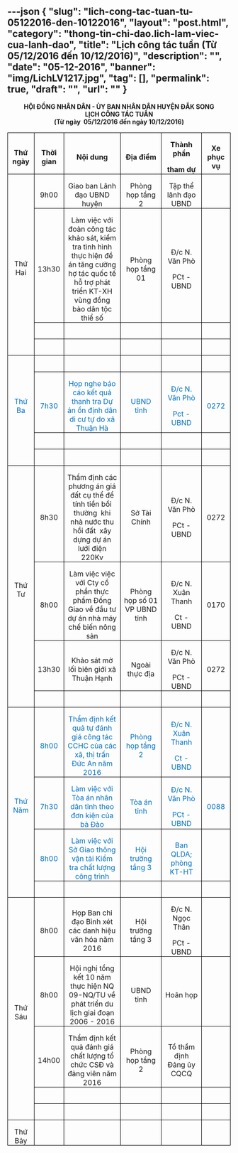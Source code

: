 ---json
{
    "slug": "lich-cong-tac-tuan-tu-05122016-den-10122016",
    "layout": "post.html",
    "category": "thong-tin-chi-dao.lich-lam-viec-cua-lanh-dao",
    "title": "Lịch công tác tuần (Từ 05/12/2016 đến 10/12/2016)",
    "description": "",
    "date": "05-12-2016",
    "banner": "img/LichLV1217.jpg",
    "tag": [],
    "permalink": true,
    "draft": "",
    "url": ""
}
---
<p class="MsoNormal" align="center" style="text-align:center"><b><span lang="EN-US">HỘI
ĐỒNG NHÂN DÂN - ỦY BAN NHÂN DÂN </span></b><b>HUYỆN ĐẮK SONG</b><br>
<b>LỊCH CÔNG TÁC TUẦN</b><br>
<b><span lang="EN-US">(</span></b><b>Từ
ngày &nbsp;<span lang="EN-US">05/12</span></b><b>/2016 đến ngày <span lang="EN-US">10/12</span></b><b>/2016<span lang="EN-US">)<o:p></o:p></span></b></p>

<table class="MsoTableGrid" border="1" cellspacing="0" cellpadding="0" width="655" style="border: none;">
 <tbody><tr>
  <td width="55" style="width:41.4pt;border:solid windowtext 1.0pt;mso-border-alt:
  solid windowtext .5pt;padding:0in 5.4pt 0in 5.4pt">
  <p class="MsoNormal" align="center" style="margin-bottom:0in;margin-bottom:.0001pt;
  text-align:center;line-height:normal"><b><span lang="EN-US">Thứ ngày<o:p></o:p></span></b></p>
  </td>
  <td width="54" style="width:40.5pt;border:solid windowtext 1.0pt;border-left:
  none;mso-border-left-alt:solid windowtext .5pt;mso-border-alt:solid windowtext .5pt;
  padding:0in 5.4pt 0in 5.4pt">
  <p class="MsoNormal" align="center" style="margin-bottom:0in;margin-bottom:.0001pt;
  text-align:center;line-height:normal"><b><span lang="EN-US">Thời gian<o:p></o:p></span></b></p>
  </td>
  <td width="222" style="width:166.5pt;border:solid windowtext 1.0pt;border-left:
  none;mso-border-left-alt:solid windowtext .5pt;mso-border-alt:solid windowtext .5pt;
  padding:0in 5.4pt 0in 5.4pt">
  <p class="MsoNormal" align="center" style="margin-bottom:0in;margin-bottom:.0001pt;
  text-align:center;line-height:normal"><b><span lang="EN-US">Nội dung<o:p></o:p></span></b></p>
  </td>
  <td width="132" style="width:99.0pt;border:solid windowtext 1.0pt;border-left:
  none;mso-border-left-alt:solid windowtext .5pt;mso-border-alt:solid windowtext .5pt;
  padding:0in 5.4pt 0in 5.4pt">
  <p class="MsoNormal" align="center" style="margin-bottom:0in;margin-bottom:.0001pt;
  text-align:center;line-height:normal"><b><span lang="EN-US">Địa điểm<o:p></o:p></span></b></p>
  </td>
  <td width="126" style="width:94.5pt;border:solid windowtext 1.0pt;border-left:
  none;mso-border-left-alt:solid windowtext .5pt;mso-border-alt:solid windowtext .5pt;
  padding:0in 5.4pt 0in 5.4pt">
  <p class="MsoNormal" align="center" style="margin-bottom:0in;margin-bottom:.0001pt;
  text-align:center;line-height:normal"><b><span lang="EN-US">Thành phần<o:p></o:p></span></b></p>
  <p class="MsoNormal" align="center" style="margin-bottom:0in;margin-bottom:.0001pt;
  text-align:center;line-height:normal"><b><span lang="EN-US">tham dự<o:p></o:p></span></b></p>
  </td>
  <td width="66" style="width:49.5pt;border:solid windowtext 1.0pt;border-left:
  none;mso-border-left-alt:solid windowtext .5pt;mso-border-alt:solid windowtext .5pt;
  padding:0in 5.4pt 0in 5.4pt">
  <p class="MsoNormal" align="center" style="margin-bottom:0in;margin-bottom:.0001pt;
  text-align:center;line-height:normal"><b><span lang="EN-US">Xe phục vụ<o:p></o:p></span></b></p>
  </td>
 </tr>
 <tr>
  <td width="55" rowspan="4" style="width:41.4pt;border:solid windowtext 1.0pt;
  border-top:none;mso-border-top-alt:solid windowtext .5pt;mso-border-alt:solid windowtext .5pt;
  padding:0in 5.4pt 0in 5.4pt">
  <p class="MsoNormal" align="center" style="margin-bottom:0in;margin-bottom:.0001pt;
  text-align:center;line-height:normal"><span lang="EN-US">Thứ Hai <o:p></o:p></span></p>
  </td>
  <td width="54" style="width:40.5pt;border-top:none;border-left:none;border-bottom:
  solid windowtext 1.0pt;border-right:solid windowtext 1.0pt;mso-border-top-alt:
  solid windowtext .5pt;mso-border-left-alt:solid windowtext .5pt;mso-border-alt:
  solid windowtext .5pt;padding:0in 5.4pt 0in 5.4pt">
  <p class="MsoNormal" align="center" style="margin-bottom:0in;margin-bottom:.0001pt;
  text-align:center;line-height:normal"><span lang="EN-US">9h00<o:p></o:p></span></p>
  </td>
  <td width="222" style="width:166.5pt;border-top:none;border-left:none;
  border-bottom:solid windowtext 1.0pt;border-right:solid windowtext 1.0pt;
  mso-border-top-alt:solid windowtext .5pt;mso-border-left-alt:solid windowtext .5pt;
  mso-border-alt:solid windowtext .5pt;padding:0in 5.4pt 0in 5.4pt">
  <p class="MsoNormal" align="center" style="margin-bottom:0in;margin-bottom:.0001pt;
  text-align:center;line-height:normal"><span lang="EN-US">Giao ban Lãnh đạo UBND
  huyện<o:p></o:p></span></p>
  </td>
  <td width="132" style="width:99.0pt;border-top:none;border-left:none;
  border-bottom:solid windowtext 1.0pt;border-right:solid windowtext 1.0pt;
  mso-border-top-alt:solid windowtext .5pt;mso-border-left-alt:solid windowtext .5pt;
  mso-border-alt:solid windowtext .5pt;padding:0in 5.4pt 0in 5.4pt">
  <p class="MsoNormal" align="center" style="margin-bottom:0in;margin-bottom:.0001pt;
  text-align:center;line-height:normal"><span lang="EN-US">Phòng họp tầng 2<o:p></o:p></span></p>
  </td>
  <td width="126" style="width:94.5pt;border-top:none;border-left:none;
  border-bottom:solid windowtext 1.0pt;border-right:solid windowtext 1.0pt;
  mso-border-top-alt:solid windowtext .5pt;mso-border-left-alt:solid windowtext .5pt;
  mso-border-alt:solid windowtext .5pt;padding:0in 5.4pt 0in 5.4pt">
  <p class="MsoNormal" align="center" style="margin-bottom:0in;margin-bottom:.0001pt;
  text-align:center;line-height:normal"><span lang="EN-US">Tập thể lãnh đạo UBND<o:p></o:p></span></p>
  </td>
  <td width="66" style="width:49.5pt;border-top:none;border-left:none;border-bottom:
  solid windowtext 1.0pt;border-right:solid windowtext 1.0pt;mso-border-top-alt:
  solid windowtext .5pt;mso-border-left-alt:solid windowtext .5pt;mso-border-alt:
  solid windowtext .5pt;padding:0in 5.4pt 0in 5.4pt">
  <p class="MsoNormal" align="center" style="margin-bottom:0in;margin-bottom:.0001pt;
  text-align:center;line-height:normal"><span lang="EN-US">&nbsp;</span></p>
  </td>
 </tr>
 <tr>
  <td width="54" style="width:40.5pt;border-top:none;border-left:none;border-bottom:
  solid windowtext 1.0pt;border-right:solid windowtext 1.0pt;mso-border-top-alt:
  solid windowtext .5pt;mso-border-left-alt:solid windowtext .5pt;mso-border-alt:
  solid windowtext .5pt;padding:0in 5.4pt 0in 5.4pt">
  <p class="MsoNormal" align="center" style="margin-bottom:0in;margin-bottom:.0001pt;
  text-align:center;line-height:normal"><span lang="EN-US">13h30<o:p></o:p></span></p>
  </td>
  <td width="222" style="width:166.5pt;border-top:none;border-left:none;
  border-bottom:solid windowtext 1.0pt;border-right:solid windowtext 1.0pt;
  mso-border-top-alt:solid windowtext .5pt;mso-border-left-alt:solid windowtext .5pt;
  mso-border-alt:solid windowtext .5pt;padding:0in 5.4pt 0in 5.4pt">
  <p class="MsoNormal" align="center" style="margin-bottom:0in;margin-bottom:.0001pt;
  text-align:center;line-height:normal"><span lang="EN-US">Làm việc với đoàn công
  tác khảo sát, kiểm tra tình hình thực hiện đề án tăng cường hợ tác quốc tế hỗ
  trợ phát triển KT-XH vùng đồng bào dân tộc thiể số<o:p></o:p></span></p>
  </td>
  <td width="132" style="width:99.0pt;border-top:none;border-left:none;
  border-bottom:solid windowtext 1.0pt;border-right:solid windowtext 1.0pt;
  mso-border-top-alt:solid windowtext .5pt;mso-border-left-alt:solid windowtext .5pt;
  mso-border-alt:solid windowtext .5pt;padding:0in 5.4pt 0in 5.4pt">
  <p class="MsoNormal" align="center" style="margin-bottom:0in;margin-bottom:.0001pt;
  text-align:center;line-height:normal"><span lang="EN-US">Phòng họp tầng 01<o:p></o:p></span></p>
  </td>
  <td width="126" style="width:94.5pt;border-top:none;border-left:none;
  border-bottom:solid windowtext 1.0pt;border-right:solid windowtext 1.0pt;
  mso-border-top-alt:solid windowtext .5pt;mso-border-left-alt:solid windowtext .5pt;
  mso-border-alt:solid windowtext .5pt;padding:0in 5.4pt 0in 5.4pt">
  <p class="MsoNormal" align="center" style="margin-bottom:0in;margin-bottom:.0001pt;
  text-align:center;line-height:normal"><span lang="EN-US">Đ/c N. Văn Phò</span><o:p></o:p></p>
  <p class="MsoNormal" align="center" style="margin-bottom:0in;margin-bottom:.0001pt;
  text-align:center;line-height:normal"><span lang="EN-US">PCt - UBND<o:p></o:p></span></p>
  </td>
  <td width="66" style="width:49.5pt;border-top:none;border-left:none;border-bottom:
  solid windowtext 1.0pt;border-right:solid windowtext 1.0pt;mso-border-top-alt:
  solid windowtext .5pt;mso-border-left-alt:solid windowtext .5pt;mso-border-alt:
  solid windowtext .5pt;padding:0in 5.4pt 0in 5.4pt">
  <p class="MsoNormal" align="center" style="margin-bottom:0in;margin-bottom:.0001pt;
  text-align:center;line-height:normal"><span lang="EN-US">&nbsp;</span></p>
  </td>
 </tr>
 <tr>
  <td width="54" style="width:40.5pt;border-top:none;border-left:none;border-bottom:
  solid windowtext 1.0pt;border-right:solid windowtext 1.0pt;mso-border-top-alt:
  solid windowtext .5pt;mso-border-left-alt:solid windowtext .5pt;mso-border-alt:
  solid windowtext .5pt;padding:0in 5.4pt 0in 5.4pt">
  <p class="MsoNormal" align="center" style="margin-bottom:0in;margin-bottom:.0001pt;
  text-align:center;line-height:normal"><span lang="EN-US">&nbsp;</span></p>
  </td>
  <td width="222" style="width:166.5pt;border-top:none;border-left:none;
  border-bottom:solid windowtext 1.0pt;border-right:solid windowtext 1.0pt;
  mso-border-top-alt:solid windowtext .5pt;mso-border-left-alt:solid windowtext .5pt;
  mso-border-alt:solid windowtext .5pt;padding:0in 5.4pt 0in 5.4pt">
  <p class="MsoNormal" align="center" style="margin-bottom:0in;margin-bottom:.0001pt;
  text-align:center;line-height:normal"><span lang="EN-US">&nbsp;</span></p>
  </td>
  <td width="132" style="width:99.0pt;border-top:none;border-left:none;
  border-bottom:solid windowtext 1.0pt;border-right:solid windowtext 1.0pt;
  mso-border-top-alt:solid windowtext .5pt;mso-border-left-alt:solid windowtext .5pt;
  mso-border-alt:solid windowtext .5pt;padding:0in 5.4pt 0in 5.4pt">
  <p class="MsoNormal" align="center" style="margin-bottom:0in;margin-bottom:.0001pt;
  text-align:center;line-height:normal"><span lang="EN-US">&nbsp;</span></p>
  </td>
  <td width="126" style="width:94.5pt;border-top:none;border-left:none;
  border-bottom:solid windowtext 1.0pt;border-right:solid windowtext 1.0pt;
  mso-border-top-alt:solid windowtext .5pt;mso-border-left-alt:solid windowtext .5pt;
  mso-border-alt:solid windowtext .5pt;padding:0in 5.4pt 0in 5.4pt">
  <p class="MsoNormal" align="center" style="margin-bottom:0in;margin-bottom:.0001pt;
  text-align:center;line-height:normal"><span lang="EN-US">&nbsp;</span></p>
  </td>
  <td width="66" style="width:49.5pt;border-top:none;border-left:none;border-bottom:
  solid windowtext 1.0pt;border-right:solid windowtext 1.0pt;mso-border-top-alt:
  solid windowtext .5pt;mso-border-left-alt:solid windowtext .5pt;mso-border-alt:
  solid windowtext .5pt;padding:0in 5.4pt 0in 5.4pt">
  <p class="MsoNormal" align="center" style="margin-bottom:0in;margin-bottom:.0001pt;
  text-align:center;line-height:normal"><span lang="EN-US">&nbsp;</span></p>
  </td>
 </tr>
 <tr>
  <td width="54" style="width:40.5pt;border-top:none;border-left:none;border-bottom:
  solid windowtext 1.0pt;border-right:solid windowtext 1.0pt;mso-border-top-alt:
  solid windowtext .5pt;mso-border-left-alt:solid windowtext .5pt;mso-border-alt:
  solid windowtext .5pt;padding:0in 5.4pt 0in 5.4pt">
  <p class="MsoNormal" align="center" style="margin-bottom:0in;margin-bottom:.0001pt;
  text-align:center;line-height:normal"><span lang="EN-US">&nbsp;</span></p>
  </td>
  <td width="222" style="width:166.5pt;border-top:none;border-left:none;
  border-bottom:solid windowtext 1.0pt;border-right:solid windowtext 1.0pt;
  mso-border-top-alt:solid windowtext .5pt;mso-border-left-alt:solid windowtext .5pt;
  mso-border-alt:solid windowtext .5pt;padding:0in 5.4pt 0in 5.4pt">
  <p class="MsoNormal" align="center" style="margin-bottom:0in;margin-bottom:.0001pt;
  text-align:center;line-height:normal"><span lang="EN-US">&nbsp;</span></p>
  </td>
  <td width="132" style="width:99.0pt;border-top:none;border-left:none;
  border-bottom:solid windowtext 1.0pt;border-right:solid windowtext 1.0pt;
  mso-border-top-alt:solid windowtext .5pt;mso-border-left-alt:solid windowtext .5pt;
  mso-border-alt:solid windowtext .5pt;padding:0in 5.4pt 0in 5.4pt">
  <p class="MsoNormal" align="center" style="margin-bottom:0in;margin-bottom:.0001pt;
  text-align:center;line-height:normal"><span lang="EN-US">&nbsp;</span></p>
  </td>
  <td width="126" style="width:94.5pt;border-top:none;border-left:none;
  border-bottom:solid windowtext 1.0pt;border-right:solid windowtext 1.0pt;
  mso-border-top-alt:solid windowtext .5pt;mso-border-left-alt:solid windowtext .5pt;
  mso-border-alt:solid windowtext .5pt;padding:0in 5.4pt 0in 5.4pt">
  <p class="MsoNormal" align="center" style="margin-bottom:0in;margin-bottom:.0001pt;
  text-align:center;line-height:normal"><span lang="EN-US">&nbsp;</span></p>
  </td>
  <td width="66" style="width:49.5pt;border-top:none;border-left:none;border-bottom:
  solid windowtext 1.0pt;border-right:solid windowtext 1.0pt;mso-border-top-alt:
  solid windowtext .5pt;mso-border-left-alt:solid windowtext .5pt;mso-border-alt:
  solid windowtext .5pt;padding:0in 5.4pt 0in 5.4pt">
  <p class="MsoNormal" align="center" style="margin-bottom:0in;margin-bottom:.0001pt;
  text-align:center;line-height:normal"><span lang="EN-US">&nbsp;</span></p>
  </td>
 </tr>
 <tr>
  <td width="55" rowspan="4" style="width:41.4pt;border:solid windowtext 1.0pt;
  border-top:none;mso-border-top-alt:solid windowtext .5pt;mso-border-alt:solid windowtext .5pt;
  padding:0in 5.4pt 0in 5.4pt">
  <p class="MsoNormal" align="center" style="margin-bottom:0in;margin-bottom:.0001pt;
  text-align:center;line-height:normal"><span lang="EN-US" style="color:#0070C0">Thứ
  Ba<o:p></o:p></span></p>
  <p class="MsoNormal" align="center" style="margin-bottom:0in;margin-bottom:.0001pt;
  text-align:center;line-height:normal"><span lang="EN-US" style="color:#0070C0">&nbsp;</span></p>
  </td>
  <td width="54" style="width:40.5pt;border-top:none;border-left:none;border-bottom:
  solid windowtext 1.0pt;border-right:solid windowtext 1.0pt;mso-border-top-alt:
  solid windowtext .5pt;mso-border-left-alt:solid windowtext .5pt;mso-border-alt:
  solid windowtext .5pt;padding:0in 5.4pt 0in 5.4pt">
  <p class="MsoNormal" align="center" style="margin-bottom:0in;margin-bottom:.0001pt;
  text-align:center;line-height:normal"><span lang="EN-US" style="color:#0070C0">&nbsp;</span></p>
  </td>
  <td width="222" style="width:166.5pt;border-top:none;border-left:none;
  border-bottom:solid windowtext 1.0pt;border-right:solid windowtext 1.0pt;
  mso-border-top-alt:solid windowtext .5pt;mso-border-left-alt:solid windowtext .5pt;
  mso-border-alt:solid windowtext .5pt;padding:0in 5.4pt 0in 5.4pt">
  <p class="MsoNormal" align="center" style="margin-bottom:0in;margin-bottom:.0001pt;
  text-align:center;line-height:normal"><span lang="EN-US" style="color:#0070C0">&nbsp;</span></p>
  </td>
  <td width="132" style="width:99.0pt;border-top:none;border-left:none;
  border-bottom:solid windowtext 1.0pt;border-right:solid windowtext 1.0pt;
  mso-border-top-alt:solid windowtext .5pt;mso-border-left-alt:solid windowtext .5pt;
  mso-border-alt:solid windowtext .5pt;padding:0in 5.4pt 0in 5.4pt">
  <p class="MsoNormal" align="center" style="margin-bottom:0in;margin-bottom:.0001pt;
  text-align:center;line-height:normal"><span lang="EN-US" style="color:#0070C0">&nbsp;</span></p>
  </td>
  <td width="126" style="width:94.5pt;border-top:none;border-left:none;
  border-bottom:solid windowtext 1.0pt;border-right:solid windowtext 1.0pt;
  mso-border-top-alt:solid windowtext .5pt;mso-border-left-alt:solid windowtext .5pt;
  mso-border-alt:solid windowtext .5pt;padding:0in 5.4pt 0in 5.4pt">
  <p class="MsoNormal" align="center" style="margin-bottom:0in;margin-bottom:.0001pt;
  text-align:center;line-height:normal"><span lang="EN-US" style="color:#0070C0">&nbsp;</span></p>
  </td>
  <td width="66" style="width:49.5pt;border-top:none;border-left:none;border-bottom:
  solid windowtext 1.0pt;border-right:solid windowtext 1.0pt;mso-border-top-alt:
  solid windowtext .5pt;mso-border-left-alt:solid windowtext .5pt;mso-border-alt:
  solid windowtext .5pt;padding:0in 5.4pt 0in 5.4pt">
  <p class="MsoNormal" align="center" style="margin-bottom:0in;margin-bottom:.0001pt;
  text-align:center;line-height:normal"><span lang="EN-US" style="color:#0070C0">&nbsp;</span></p>
  </td>
 </tr>
 <tr>
  <td width="54" style="width:40.5pt;border-top:none;border-left:none;border-bottom:
  solid windowtext 1.0pt;border-right:solid windowtext 1.0pt;mso-border-top-alt:
  solid windowtext .5pt;mso-border-left-alt:solid windowtext .5pt;mso-border-alt:
  solid windowtext .5pt;padding:0in 5.4pt 0in 5.4pt">
  <p class="MsoNormal" align="center" style="margin-bottom:0in;margin-bottom:.0001pt;
  text-align:center;line-height:normal"><span lang="EN-US" style="color:#0070C0">7h30<o:p></o:p></span></p>
  </td>
  <td width="222" style="width:166.5pt;border-top:none;border-left:none;
  border-bottom:solid windowtext 1.0pt;border-right:solid windowtext 1.0pt;
  mso-border-top-alt:solid windowtext .5pt;mso-border-left-alt:solid windowtext .5pt;
  mso-border-alt:solid windowtext .5pt;padding:0in 5.4pt 0in 5.4pt">
  <p class="MsoNormal" align="center" style="margin-bottom:0in;margin-bottom:.0001pt;
  text-align:center;line-height:normal"><span lang="EN-US" style="color:#0070C0">Họp
  nghe báo cáo kết quả thanh tra Dự án ổn định dân di cư tự do xã Thuận Hà<o:p></o:p></span></p>
  </td>
  <td width="132" style="width:99.0pt;border-top:none;border-left:none;
  border-bottom:solid windowtext 1.0pt;border-right:solid windowtext 1.0pt;
  mso-border-top-alt:solid windowtext .5pt;mso-border-left-alt:solid windowtext .5pt;
  mso-border-alt:solid windowtext .5pt;padding:0in 5.4pt 0in 5.4pt">
  <p class="MsoNormal" align="center" style="margin-bottom:0in;margin-bottom:.0001pt;
  text-align:center;line-height:normal"><span lang="EN-US" style="color:#0070C0">UBND
  tỉnh<o:p></o:p></span></p>
  </td>
  <td width="126" style="width:94.5pt;border-top:none;border-left:none;
  border-bottom:solid windowtext 1.0pt;border-right:solid windowtext 1.0pt;
  mso-border-top-alt:solid windowtext .5pt;mso-border-left-alt:solid windowtext .5pt;
  mso-border-alt:solid windowtext .5pt;padding:0in 5.4pt 0in 5.4pt">
  <p class="MsoNormal" align="center" style="margin-bottom:0in;margin-bottom:.0001pt;
  text-align:center;line-height:normal"><span lang="EN-US" style="color:#0070C0">Đ/c
  N. Văn Phò</span><span style="color:#0070C0;mso-ansi-language:VI"><o:p></o:p></span></p>
  <p class="MsoNormal" align="center" style="margin-bottom:0in;margin-bottom:.0001pt;
  text-align:center;line-height:normal"><span lang="EN-US" style="color:#0070C0">Pct
  - UBND<o:p></o:p></span></p>
  </td>
  <td width="66" style="width:49.5pt;border-top:none;border-left:none;border-bottom:
  solid windowtext 1.0pt;border-right:solid windowtext 1.0pt;mso-border-top-alt:
  solid windowtext .5pt;mso-border-left-alt:solid windowtext .5pt;mso-border-alt:
  solid windowtext .5pt;padding:0in 5.4pt 0in 5.4pt">
  <p class="MsoNormal" align="center" style="margin-bottom:0in;margin-bottom:.0001pt;
  text-align:center;line-height:normal"><span lang="EN-US" style="color:#0070C0">0272<o:p></o:p></span></p>
  </td>
 </tr>
 <tr>
  <td width="54" style="width:40.5pt;border-top:none;border-left:none;border-bottom:
  solid windowtext 1.0pt;border-right:solid windowtext 1.0pt;mso-border-top-alt:
  solid windowtext .5pt;mso-border-left-alt:solid windowtext .5pt;mso-border-alt:
  solid windowtext .5pt;padding:0in 5.4pt 0in 5.4pt">
  <p class="MsoNormal" align="center" style="margin-bottom:0in;margin-bottom:.0001pt;
  text-align:center;line-height:normal"><span lang="EN-US" style="color:#0070C0">&nbsp;</span></p>
  </td>
  <td width="222" style="width:166.5pt;border-top:none;border-left:none;
  border-bottom:solid windowtext 1.0pt;border-right:solid windowtext 1.0pt;
  mso-border-top-alt:solid windowtext .5pt;mso-border-left-alt:solid windowtext .5pt;
  mso-border-alt:solid windowtext .5pt;padding:0in 5.4pt 0in 5.4pt">
  <p class="MsoNormal" align="center" style="margin-bottom:0in;margin-bottom:.0001pt;
  text-align:center;line-height:normal"><span lang="EN-US" style="color:#0070C0">&nbsp;</span></p>
  </td>
  <td width="132" style="width:99.0pt;border-top:none;border-left:none;
  border-bottom:solid windowtext 1.0pt;border-right:solid windowtext 1.0pt;
  mso-border-top-alt:solid windowtext .5pt;mso-border-left-alt:solid windowtext .5pt;
  mso-border-alt:solid windowtext .5pt;padding:0in 5.4pt 0in 5.4pt">
  <p class="MsoNormal" align="center" style="margin-bottom:0in;margin-bottom:.0001pt;
  text-align:center;line-height:normal"><span lang="EN-US" style="color:#0070C0">&nbsp;</span></p>
  </td>
  <td width="126" style="width:94.5pt;border-top:none;border-left:none;
  border-bottom:solid windowtext 1.0pt;border-right:solid windowtext 1.0pt;
  mso-border-top-alt:solid windowtext .5pt;mso-border-left-alt:solid windowtext .5pt;
  mso-border-alt:solid windowtext .5pt;padding:0in 5.4pt 0in 5.4pt">
  <p class="MsoNormal" align="center" style="margin-bottom:0in;margin-bottom:.0001pt;
  text-align:center;line-height:normal"><span lang="EN-US" style="color:#0070C0">&nbsp;</span></p>
  </td>
  <td width="66" style="width:49.5pt;border-top:none;border-left:none;border-bottom:
  solid windowtext 1.0pt;border-right:solid windowtext 1.0pt;mso-border-top-alt:
  solid windowtext .5pt;mso-border-left-alt:solid windowtext .5pt;mso-border-alt:
  solid windowtext .5pt;padding:0in 5.4pt 0in 5.4pt">
  <p class="MsoNormal" align="center" style="margin-bottom:0in;margin-bottom:.0001pt;
  text-align:center;line-height:normal"><span lang="EN-US" style="color:#0070C0">&nbsp;</span></p>
  </td>
 </tr>
 <tr>
  <td width="54" style="width:40.5pt;border-top:none;border-left:none;border-bottom:
  solid windowtext 1.0pt;border-right:solid windowtext 1.0pt;mso-border-top-alt:
  solid windowtext .5pt;mso-border-left-alt:solid windowtext .5pt;mso-border-alt:
  solid windowtext .5pt;padding:0in 5.4pt 0in 5.4pt">
  <p class="MsoNormal" align="center" style="margin-bottom:0in;margin-bottom:.0001pt;
  text-align:center;line-height:normal"><span lang="EN-US" style="color:#0070C0">&nbsp;</span></p>
  </td>
  <td width="222" style="width:166.5pt;border-top:none;border-left:none;
  border-bottom:solid windowtext 1.0pt;border-right:solid windowtext 1.0pt;
  mso-border-top-alt:solid windowtext .5pt;mso-border-left-alt:solid windowtext .5pt;
  mso-border-alt:solid windowtext .5pt;padding:0in 5.4pt 0in 5.4pt">
  <p class="MsoNormal" align="center" style="margin-bottom:0in;margin-bottom:.0001pt;
  text-align:center;line-height:normal"><span lang="EN-US" style="color:#0070C0">&nbsp;</span></p>
  </td>
  <td width="132" style="width:99.0pt;border-top:none;border-left:none;
  border-bottom:solid windowtext 1.0pt;border-right:solid windowtext 1.0pt;
  mso-border-top-alt:solid windowtext .5pt;mso-border-left-alt:solid windowtext .5pt;
  mso-border-alt:solid windowtext .5pt;padding:0in 5.4pt 0in 5.4pt">
  <p class="MsoNormal" align="center" style="margin-bottom:0in;margin-bottom:.0001pt;
  text-align:center;line-height:normal"><span lang="EN-US" style="color:#0070C0">&nbsp;</span></p>
  </td>
  <td width="126" style="width:94.5pt;border-top:none;border-left:none;
  border-bottom:solid windowtext 1.0pt;border-right:solid windowtext 1.0pt;
  mso-border-top-alt:solid windowtext .5pt;mso-border-left-alt:solid windowtext .5pt;
  mso-border-alt:solid windowtext .5pt;padding:0in 5.4pt 0in 5.4pt">
  <p class="MsoNormal" align="center" style="margin-bottom:0in;margin-bottom:.0001pt;
  text-align:center;line-height:normal"><span lang="EN-US" style="color:#0070C0">&nbsp;</span></p>
  </td>
  <td width="66" style="width:49.5pt;border-top:none;border-left:none;border-bottom:
  solid windowtext 1.0pt;border-right:solid windowtext 1.0pt;mso-border-top-alt:
  solid windowtext .5pt;mso-border-left-alt:solid windowtext .5pt;mso-border-alt:
  solid windowtext .5pt;padding:0in 5.4pt 0in 5.4pt">
  <p class="MsoNormal" align="center" style="margin-bottom:0in;margin-bottom:.0001pt;
  text-align:center;line-height:normal"><span lang="EN-US" style="color:#0070C0">&nbsp;</span></p>
  </td>
 </tr>
 <tr>
  <td width="55" rowspan="4" style="width:41.4pt;border:solid windowtext 1.0pt;
  border-top:none;mso-border-top-alt:solid windowtext .5pt;mso-border-alt:solid windowtext .5pt;
  padding:0in 5.4pt 0in 5.4pt">
  <p class="MsoNormal" align="center" style="margin-bottom:0in;margin-bottom:.0001pt;
  text-align:center;line-height:normal"><span lang="EN-US">Thứ Tư <o:p></o:p></span></p>
  </td>
  <td width="54" style="width:40.5pt;border-top:none;border-left:none;border-bottom:
  solid windowtext 1.0pt;border-right:solid windowtext 1.0pt;mso-border-top-alt:
  solid windowtext .5pt;mso-border-left-alt:solid windowtext .5pt;mso-border-alt:
  solid windowtext .5pt;padding:0in 5.4pt 0in 5.4pt">
  <p class="MsoNormal" align="center" style="margin-bottom:0in;margin-bottom:.0001pt;
  text-align:center;line-height:normal"><span lang="EN-US">8h30<o:p></o:p></span></p>
  </td>
  <td width="222" style="width:166.5pt;border-top:none;border-left:none;
  border-bottom:solid windowtext 1.0pt;border-right:solid windowtext 1.0pt;
  mso-border-top-alt:solid windowtext .5pt;mso-border-left-alt:solid windowtext .5pt;
  mso-border-alt:solid windowtext .5pt;padding:0in 5.4pt 0in 5.4pt">
  <p class="MsoNormal" align="center" style="margin-bottom:0in;margin-bottom:.0001pt;
  text-align:center;line-height:normal"><span lang="EN-US">Thẩm định các phương
  án giá đất cụ thể để tính tiền bồi thường&nbsp;
  khi nhà nước thu hồi đất&nbsp; xây dựng
  dự án lưới điện 220Kv<o:p></o:p></span></p>
  </td>
  <td width="132" style="width:99.0pt;border-top:none;border-left:none;
  border-bottom:solid windowtext 1.0pt;border-right:solid windowtext 1.0pt;
  mso-border-top-alt:solid windowtext .5pt;mso-border-left-alt:solid windowtext .5pt;
  mso-border-alt:solid windowtext .5pt;padding:0in 5.4pt 0in 5.4pt">
  <p class="MsoNormal" align="center" style="margin-bottom:0in;margin-bottom:.0001pt;
  text-align:center;line-height:normal"><span lang="EN-US">Sở Tài Chính<o:p></o:p></span></p>
  </td>
  <td width="126" style="width:94.5pt;border-top:none;border-left:none;
  border-bottom:solid windowtext 1.0pt;border-right:solid windowtext 1.0pt;
  mso-border-top-alt:solid windowtext .5pt;mso-border-left-alt:solid windowtext .5pt;
  mso-border-alt:solid windowtext .5pt;padding:0in 5.4pt 0in 5.4pt">
  <p class="MsoNormal" align="center" style="margin-bottom:0in;margin-bottom:.0001pt;
  text-align:center;line-height:normal"><span lang="EN-US">Đ/c N. Văn Phò</span><o:p></o:p></p>
  <p class="MsoNormal" align="center" style="margin-bottom:0in;margin-bottom:.0001pt;
  text-align:center;line-height:normal"><span lang="EN-US">PCt - UBND<o:p></o:p></span></p>
  </td>
  <td width="66" style="width:49.5pt;border-top:none;border-left:none;border-bottom:
  solid windowtext 1.0pt;border-right:solid windowtext 1.0pt;mso-border-top-alt:
  solid windowtext .5pt;mso-border-left-alt:solid windowtext .5pt;mso-border-alt:
  solid windowtext .5pt;padding:0in 5.4pt 0in 5.4pt">
  <p class="MsoNormal" align="center" style="margin-bottom:0in;margin-bottom:.0001pt;
  text-align:center;line-height:normal"><span lang="EN-US">0272<o:p></o:p></span></p>
  </td>
 </tr>
 <tr>
  <td width="54" style="width:40.5pt;border-top:none;border-left:none;border-bottom:
  solid windowtext 1.0pt;border-right:solid windowtext 1.0pt;mso-border-top-alt:
  solid windowtext .5pt;mso-border-left-alt:solid windowtext .5pt;mso-border-alt:
  solid windowtext .5pt;padding:0in 5.4pt 0in 5.4pt">
  <p class="MsoNormal" align="center" style="margin-bottom:0in;margin-bottom:.0001pt;
  text-align:center;line-height:normal"><span lang="EN-US">8h00<o:p></o:p></span></p>
  </td>
  <td width="222" style="width:166.5pt;border-top:none;border-left:none;
  border-bottom:solid windowtext 1.0pt;border-right:solid windowtext 1.0pt;
  mso-border-top-alt:solid windowtext .5pt;mso-border-left-alt:solid windowtext .5pt;
  mso-border-alt:solid windowtext .5pt;padding:0in 5.4pt 0in 5.4pt">
  <p class="MsoNormal" align="center" style="margin-bottom:0in;margin-bottom:.0001pt;
  text-align:center;line-height:normal"><span lang="EN-US">Làm việc việc với Cty
  cổ phần thực phẩm Đồng Giao về đầu tư dự án nhà máy chế biến nông sản<o:p></o:p></span></p>
  </td>
  <td width="132" style="width:99.0pt;border-top:none;border-left:none;
  border-bottom:solid windowtext 1.0pt;border-right:solid windowtext 1.0pt;
  mso-border-top-alt:solid windowtext .5pt;mso-border-left-alt:solid windowtext .5pt;
  mso-border-alt:solid windowtext .5pt;padding:0in 5.4pt 0in 5.4pt">
  <p class="MsoNormal" align="center" style="margin-bottom:0in;margin-bottom:.0001pt;
  text-align:center;line-height:normal"><span lang="EN-US">Phòng họp số 01 VP
  UBND tỉnh<o:p></o:p></span></p>
  </td>
  <td width="126" style="width:94.5pt;border-top:none;border-left:none;
  border-bottom:solid windowtext 1.0pt;border-right:solid windowtext 1.0pt;
  mso-border-top-alt:solid windowtext .5pt;mso-border-left-alt:solid windowtext .5pt;
  mso-border-alt:solid windowtext .5pt;padding:0in 5.4pt 0in 5.4pt">
  <p class="MsoNormal" align="center" style="margin-bottom:0in;margin-bottom:.0001pt;
  text-align:center;line-height:normal"><span lang="EN-US">Đ/c N. Xuân Thanh</span><o:p></o:p></p>
  <p class="MsoNormal" align="center" style="margin-bottom:0in;margin-bottom:.0001pt;
  text-align:center;line-height:normal"><span lang="EN-US">Ct - UBND<o:p></o:p></span></p>
  </td>
  <td width="66" style="width:49.5pt;border-top:none;border-left:none;border-bottom:
  solid windowtext 1.0pt;border-right:solid windowtext 1.0pt;mso-border-top-alt:
  solid windowtext .5pt;mso-border-left-alt:solid windowtext .5pt;mso-border-alt:
  solid windowtext .5pt;padding:0in 5.4pt 0in 5.4pt">
  <p class="MsoNormal" align="center" style="margin-bottom:0in;margin-bottom:.0001pt;
  text-align:center;line-height:normal"><span lang="EN-US">0170<o:p></o:p></span></p>
  </td>
 </tr>
 <tr>
  <td width="54" style="width:40.5pt;border-top:none;border-left:none;border-bottom:
  solid windowtext 1.0pt;border-right:solid windowtext 1.0pt;mso-border-top-alt:
  solid windowtext .5pt;mso-border-left-alt:solid windowtext .5pt;mso-border-alt:
  solid windowtext .5pt;padding:0in 5.4pt 0in 5.4pt">
  <p class="MsoNormal" align="center" style="margin-bottom:0in;margin-bottom:.0001pt;
  text-align:center;line-height:normal"><span lang="EN-US">13h30<o:p></o:p></span></p>
  </td>
  <td width="222" style="width:166.5pt;border-top:none;border-left:none;
  border-bottom:solid windowtext 1.0pt;border-right:solid windowtext 1.0pt;
  mso-border-top-alt:solid windowtext .5pt;mso-border-left-alt:solid windowtext .5pt;
  mso-border-alt:solid windowtext .5pt;padding:0in 5.4pt 0in 5.4pt">
  <p class="MsoNormal" align="center" style="margin-bottom:0in;margin-bottom:.0001pt;
  text-align:center;line-height:normal"><span lang="EN-US">Khảo sát mở lối biên
  giới xã Thuận Hạnh<o:p></o:p></span></p>
  </td>
  <td width="132" style="width:99.0pt;border-top:none;border-left:none;
  border-bottom:solid windowtext 1.0pt;border-right:solid windowtext 1.0pt;
  mso-border-top-alt:solid windowtext .5pt;mso-border-left-alt:solid windowtext .5pt;
  mso-border-alt:solid windowtext .5pt;padding:0in 5.4pt 0in 5.4pt">
  <p class="MsoNormal" align="center" style="margin-bottom:0in;margin-bottom:.0001pt;
  text-align:center;line-height:normal"><span lang="EN-US">Ngoài thực địa<o:p></o:p></span></p>
  </td>
  <td width="126" style="width:94.5pt;border-top:none;border-left:none;
  border-bottom:solid windowtext 1.0pt;border-right:solid windowtext 1.0pt;
  mso-border-top-alt:solid windowtext .5pt;mso-border-left-alt:solid windowtext .5pt;
  mso-border-alt:solid windowtext .5pt;padding:0in 5.4pt 0in 5.4pt">
  <p class="MsoNormal" align="center" style="margin-bottom:0in;margin-bottom:.0001pt;
  text-align:center;line-height:normal"><span lang="EN-US">Đ/c N. Văn Phò</span><o:p></o:p></p>
  <p class="MsoNormal" align="center" style="margin-bottom:0in;margin-bottom:.0001pt;
  text-align:center;line-height:normal"><span lang="EN-US">PCt - UBND<o:p></o:p></span></p>
  </td>
  <td width="66" style="width:49.5pt;border-top:none;border-left:none;border-bottom:
  solid windowtext 1.0pt;border-right:solid windowtext 1.0pt;mso-border-top-alt:
  solid windowtext .5pt;mso-border-left-alt:solid windowtext .5pt;mso-border-alt:
  solid windowtext .5pt;padding:0in 5.4pt 0in 5.4pt">
  <p class="MsoNormal" align="center" style="margin-bottom:0in;margin-bottom:.0001pt;
  text-align:center;line-height:normal"><span lang="EN-US">0272<o:p></o:p></span></p>
  </td>
 </tr>
 <tr>
  <td width="54" style="width:40.5pt;border-top:none;border-left:none;border-bottom:
  solid windowtext 1.0pt;border-right:solid windowtext 1.0pt;mso-border-top-alt:
  solid windowtext .5pt;mso-border-left-alt:solid windowtext .5pt;mso-border-alt:
  solid windowtext .5pt;padding:0in 5.4pt 0in 5.4pt">
  <p class="MsoNormal" align="center" style="margin-bottom:0in;margin-bottom:.0001pt;
  text-align:center;line-height:normal"><span lang="EN-US">&nbsp;</span></p>
  </td>
  <td width="222" style="width:166.5pt;border-top:none;border-left:none;
  border-bottom:solid windowtext 1.0pt;border-right:solid windowtext 1.0pt;
  mso-border-top-alt:solid windowtext .5pt;mso-border-left-alt:solid windowtext .5pt;
  mso-border-alt:solid windowtext .5pt;padding:0in 5.4pt 0in 5.4pt">
  <p class="MsoNormal" align="center" style="margin-bottom:0in;margin-bottom:.0001pt;
  text-align:center;line-height:normal"><span lang="EN-US">&nbsp;</span></p>
  </td>
  <td width="132" style="width:99.0pt;border-top:none;border-left:none;
  border-bottom:solid windowtext 1.0pt;border-right:solid windowtext 1.0pt;
  mso-border-top-alt:solid windowtext .5pt;mso-border-left-alt:solid windowtext .5pt;
  mso-border-alt:solid windowtext .5pt;padding:0in 5.4pt 0in 5.4pt">
  <p class="MsoNormal" align="center" style="margin-bottom:0in;margin-bottom:.0001pt;
  text-align:center;line-height:normal"><span lang="EN-US">&nbsp;</span></p>
  </td>
  <td width="126" style="width:94.5pt;border-top:none;border-left:none;
  border-bottom:solid windowtext 1.0pt;border-right:solid windowtext 1.0pt;
  mso-border-top-alt:solid windowtext .5pt;mso-border-left-alt:solid windowtext .5pt;
  mso-border-alt:solid windowtext .5pt;padding:0in 5.4pt 0in 5.4pt">
  <p class="MsoNormal" align="center" style="margin-bottom:0in;margin-bottom:.0001pt;
  text-align:center;line-height:normal"><span lang="EN-US">&nbsp;</span></p>
  </td>
  <td width="66" style="width:49.5pt;border-top:none;border-left:none;border-bottom:
  solid windowtext 1.0pt;border-right:solid windowtext 1.0pt;mso-border-top-alt:
  solid windowtext .5pt;mso-border-left-alt:solid windowtext .5pt;mso-border-alt:
  solid windowtext .5pt;padding:0in 5.4pt 0in 5.4pt">
  <p class="MsoNormal" align="center" style="margin-bottom:0in;margin-bottom:.0001pt;
  text-align:center;line-height:normal"><span lang="EN-US">&nbsp;</span></p>
  </td>
 </tr>
 <tr>
  <td width="55" rowspan="4" style="width:41.4pt;border:solid windowtext 1.0pt;
  border-top:none;mso-border-top-alt:solid windowtext .5pt;mso-border-alt:solid windowtext .5pt;
  padding:0in 5.4pt 0in 5.4pt">
  <p class="MsoNormal" align="center" style="margin-bottom:0in;margin-bottom:.0001pt;
  text-align:center;line-height:normal"><span lang="EN-US" style="color:#0070C0">Thứ
  Năm <o:p></o:p></span></p>
  </td>
  <td width="54" style="width:40.5pt;border-top:none;border-left:none;border-bottom:
  solid windowtext 1.0pt;border-right:solid windowtext 1.0pt;mso-border-top-alt:
  solid windowtext .5pt;mso-border-left-alt:solid windowtext .5pt;mso-border-alt:
  solid windowtext .5pt;padding:0in 5.4pt 0in 5.4pt">
  <p class="MsoNormal" align="center" style="margin-bottom:0in;margin-bottom:.0001pt;
  text-align:center;line-height:normal"><span lang="EN-US" style="color:#0070C0">8h00<o:p></o:p></span></p>
  </td>
  <td width="222" style="width:166.5pt;border-top:none;border-left:none;
  border-bottom:solid windowtext 1.0pt;border-right:solid windowtext 1.0pt;
  mso-border-top-alt:solid windowtext .5pt;mso-border-left-alt:solid windowtext .5pt;
  mso-border-alt:solid windowtext .5pt;padding:0in 5.4pt 0in 5.4pt">
  <p class="MsoNormal" align="center" style="margin-bottom:0in;margin-bottom:.0001pt;
  text-align:center;line-height:normal"><span lang="EN-US" style="color:#0070C0">Thẩm
  định kết quả tự đánh giá công tác CCHC của các xã, thị trấn Đức An năm 2016<o:p></o:p></span></p>
  </td>
  <td width="132" style="width:99.0pt;border-top:none;border-left:none;
  border-bottom:solid windowtext 1.0pt;border-right:solid windowtext 1.0pt;
  mso-border-top-alt:solid windowtext .5pt;mso-border-left-alt:solid windowtext .5pt;
  mso-border-alt:solid windowtext .5pt;padding:0in 5.4pt 0in 5.4pt">
  <p class="MsoNormal" align="center" style="margin-bottom:0in;margin-bottom:.0001pt;
  text-align:center;line-height:normal"><span lang="EN-US" style="color:#0070C0">Phòng
  họp tầng 2<o:p></o:p></span></p>
  </td>
  <td width="126" style="width:94.5pt;border-top:none;border-left:none;
  border-bottom:solid windowtext 1.0pt;border-right:solid windowtext 1.0pt;
  mso-border-top-alt:solid windowtext .5pt;mso-border-left-alt:solid windowtext .5pt;
  mso-border-alt:solid windowtext .5pt;padding:0in 5.4pt 0in 5.4pt">
  <p class="MsoNormal" align="center" style="margin-bottom:0in;margin-bottom:.0001pt;
  text-align:center;line-height:normal"><span lang="EN-US" style="color:#0070C0">Đ/c
  N. Xuân Thanh</span><span style="color:#0070C0;mso-ansi-language:VI"><o:p></o:p></span></p>
  <p class="MsoNormal" align="center" style="margin-bottom:0in;margin-bottom:.0001pt;
  text-align:center;line-height:normal"><span lang="EN-US" style="color:#0070C0">Ct
  - UBND<o:p></o:p></span></p>
  </td>
  <td width="66" style="width:49.5pt;border-top:none;border-left:none;border-bottom:
  solid windowtext 1.0pt;border-right:solid windowtext 1.0pt;mso-border-top-alt:
  solid windowtext .5pt;mso-border-left-alt:solid windowtext .5pt;mso-border-alt:
  solid windowtext .5pt;padding:0in 5.4pt 0in 5.4pt">
  <p class="MsoNormal" align="center" style="margin-bottom:0in;margin-bottom:.0001pt;
  text-align:center;line-height:normal"><span lang="EN-US" style="color:#0070C0">&nbsp;</span></p>
  </td>
 </tr>
 <tr>
  <td width="54" style="width:40.5pt;border-top:none;border-left:none;border-bottom:
  solid windowtext 1.0pt;border-right:solid windowtext 1.0pt;mso-border-top-alt:
  solid windowtext .5pt;mso-border-left-alt:solid windowtext .5pt;mso-border-alt:
  solid windowtext .5pt;padding:0in 5.4pt 0in 5.4pt">
  <p class="MsoNormal" align="center" style="margin-bottom:0in;margin-bottom:.0001pt;
  text-align:center;line-height:normal"><span lang="EN-US" style="color:#0070C0">7h30<o:p></o:p></span></p>
  </td>
  <td width="222" style="width:166.5pt;border-top:none;border-left:none;
  border-bottom:solid windowtext 1.0pt;border-right:solid windowtext 1.0pt;
  mso-border-top-alt:solid windowtext .5pt;mso-border-left-alt:solid windowtext .5pt;
  mso-border-alt:solid windowtext .5pt;padding:0in 5.4pt 0in 5.4pt">
  <p class="MsoNormal" align="center" style="margin-bottom:0in;margin-bottom:.0001pt;
  text-align:center;line-height:normal"><span lang="EN-US" style="color:#0070C0">Làm
  việc với Tòa án nhân dân tỉnh theo đơn kiện của bà Đào<o:p></o:p></span></p>
  </td>
  <td width="132" style="width:99.0pt;border-top:none;border-left:none;
  border-bottom:solid windowtext 1.0pt;border-right:solid windowtext 1.0pt;
  mso-border-top-alt:solid windowtext .5pt;mso-border-left-alt:solid windowtext .5pt;
  mso-border-alt:solid windowtext .5pt;padding:0in 5.4pt 0in 5.4pt">
  <p class="MsoNormal" align="center" style="margin-bottom:0in;margin-bottom:.0001pt;
  text-align:center;line-height:normal"><span lang="EN-US" style="color:#0070C0">Tòa
  án tỉnh<o:p></o:p></span></p>
  </td>
  <td width="126" style="width:94.5pt;border-top:none;border-left:none;
  border-bottom:solid windowtext 1.0pt;border-right:solid windowtext 1.0pt;
  mso-border-top-alt:solid windowtext .5pt;mso-border-left-alt:solid windowtext .5pt;
  mso-border-alt:solid windowtext .5pt;padding:0in 5.4pt 0in 5.4pt">
  <p class="MsoNormal" align="center" style="margin-bottom:0in;margin-bottom:.0001pt;
  text-align:center;line-height:normal"><span lang="EN-US" style="color:#0070C0">Đ/c
  N. Văn Phò</span><span style="color:#0070C0;mso-ansi-language:VI"><o:p></o:p></span></p>
  <p class="MsoNormal" align="center" style="margin-bottom:0in;margin-bottom:.0001pt;
  text-align:center;line-height:normal"><span lang="EN-US" style="color:#0070C0">PCt
  - UBND<o:p></o:p></span></p>
  </td>
  <td width="66" style="width:49.5pt;border-top:none;border-left:none;border-bottom:
  solid windowtext 1.0pt;border-right:solid windowtext 1.0pt;mso-border-top-alt:
  solid windowtext .5pt;mso-border-left-alt:solid windowtext .5pt;mso-border-alt:
  solid windowtext .5pt;padding:0in 5.4pt 0in 5.4pt">
  <p class="MsoNormal" align="center" style="margin-bottom:0in;margin-bottom:.0001pt;
  text-align:center;line-height:normal"><span lang="EN-US" style="color:#0070C0">0088<o:p></o:p></span></p>
  </td>
 </tr>
 <tr>
  <td width="54" style="width:40.5pt;border-top:none;border-left:none;border-bottom:
  solid windowtext 1.0pt;border-right:solid windowtext 1.0pt;mso-border-top-alt:
  solid windowtext .5pt;mso-border-left-alt:solid windowtext .5pt;mso-border-alt:
  solid windowtext .5pt;padding:0in 5.4pt 0in 5.4pt">
  <p class="MsoNormal" align="center" style="margin-bottom:0in;margin-bottom:.0001pt;
  text-align:center;line-height:normal"><span lang="EN-US" style="color:#0070C0">8h00<o:p></o:p></span></p>
  </td>
  <td width="222" style="width:166.5pt;border-top:none;border-left:none;
  border-bottom:solid windowtext 1.0pt;border-right:solid windowtext 1.0pt;
  mso-border-top-alt:solid windowtext .5pt;mso-border-left-alt:solid windowtext .5pt;
  mso-border-alt:solid windowtext .5pt;padding:0in 5.4pt 0in 5.4pt">
  <p class="MsoNormal" align="center" style="margin-bottom:0in;margin-bottom:.0001pt;
  text-align:center;line-height:normal"><span lang="EN-US" style="color:#0070C0">Làm
  việc với Sở Giao thông vận tải Kiểm tra chất lượng công trình<o:p></o:p></span></p>
  </td>
  <td width="132" style="width:99.0pt;border-top:none;border-left:none;
  border-bottom:solid windowtext 1.0pt;border-right:solid windowtext 1.0pt;
  mso-border-top-alt:solid windowtext .5pt;mso-border-left-alt:solid windowtext .5pt;
  mso-border-alt:solid windowtext .5pt;padding:0in 5.4pt 0in 5.4pt">
  <p class="MsoNormal" align="center" style="margin-bottom:0in;margin-bottom:.0001pt;
  text-align:center;line-height:normal"><span lang="EN-US" style="color:#0070C0">Hội
  trường tầng 3<o:p></o:p></span></p>
  </td>
  <td width="126" style="width:94.5pt;border-top:none;border-left:none;
  border-bottom:solid windowtext 1.0pt;border-right:solid windowtext 1.0pt;
  mso-border-top-alt:solid windowtext .5pt;mso-border-left-alt:solid windowtext .5pt;
  mso-border-alt:solid windowtext .5pt;padding:0in 5.4pt 0in 5.4pt">
  <p class="MsoNormal" align="center" style="margin-bottom:0in;margin-bottom:.0001pt;
  text-align:center;line-height:normal"><span lang="EN-US" style="color:#0070C0">Ban
  QLDA; phòng KT-HT<o:p></o:p></span></p>
  </td>
  <td width="66" style="width:49.5pt;border-top:none;border-left:none;border-bottom:
  solid windowtext 1.0pt;border-right:solid windowtext 1.0pt;mso-border-top-alt:
  solid windowtext .5pt;mso-border-left-alt:solid windowtext .5pt;mso-border-alt:
  solid windowtext .5pt;padding:0in 5.4pt 0in 5.4pt">
  <p class="MsoNormal" align="center" style="margin-bottom:0in;margin-bottom:.0001pt;
  text-align:center;line-height:normal"><span lang="EN-US" style="color:#0070C0">&nbsp;</span></p>
  </td>
 </tr>
 <tr>
  <td width="54" style="width:40.5pt;border-top:none;border-left:none;border-bottom:
  solid windowtext 1.0pt;border-right:solid windowtext 1.0pt;mso-border-top-alt:
  solid windowtext .5pt;mso-border-left-alt:solid windowtext .5pt;mso-border-alt:
  solid windowtext .5pt;padding:0in 5.4pt 0in 5.4pt">
  <p class="MsoNormal" align="center" style="margin-bottom:0in;margin-bottom:.0001pt;
  text-align:center;line-height:normal"><span lang="EN-US" style="color:#0070C0">&nbsp;</span></p>
  </td>
  <td width="222" style="width:166.5pt;border-top:none;border-left:none;
  border-bottom:solid windowtext 1.0pt;border-right:solid windowtext 1.0pt;
  mso-border-top-alt:solid windowtext .5pt;mso-border-left-alt:solid windowtext .5pt;
  mso-border-alt:solid windowtext .5pt;padding:0in 5.4pt 0in 5.4pt">
  <p class="MsoNormal" align="center" style="margin-bottom:0in;margin-bottom:.0001pt;
  text-align:center;line-height:normal"><span lang="EN-US" style="color:#0070C0">&nbsp;</span></p>
  </td>
  <td width="132" style="width:99.0pt;border-top:none;border-left:none;
  border-bottom:solid windowtext 1.0pt;border-right:solid windowtext 1.0pt;
  mso-border-top-alt:solid windowtext .5pt;mso-border-left-alt:solid windowtext .5pt;
  mso-border-alt:solid windowtext .5pt;padding:0in 5.4pt 0in 5.4pt">
  <p class="MsoNormal" align="center" style="margin-bottom:0in;margin-bottom:.0001pt;
  text-align:center;line-height:normal"><span lang="EN-US" style="color:#0070C0">&nbsp;</span></p>
  </td>
  <td width="126" style="width:94.5pt;border-top:none;border-left:none;
  border-bottom:solid windowtext 1.0pt;border-right:solid windowtext 1.0pt;
  mso-border-top-alt:solid windowtext .5pt;mso-border-left-alt:solid windowtext .5pt;
  mso-border-alt:solid windowtext .5pt;padding:0in 5.4pt 0in 5.4pt">
  <p class="MsoNormal" align="center" style="margin-bottom:0in;margin-bottom:.0001pt;
  text-align:center;line-height:normal"><span lang="EN-US" style="color:#0070C0">&nbsp;</span></p>
  </td>
  <td width="66" style="width:49.5pt;border-top:none;border-left:none;border-bottom:
  solid windowtext 1.0pt;border-right:solid windowtext 1.0pt;mso-border-top-alt:
  solid windowtext .5pt;mso-border-left-alt:solid windowtext .5pt;mso-border-alt:
  solid windowtext .5pt;padding:0in 5.4pt 0in 5.4pt">
  <p class="MsoNormal" align="center" style="margin-bottom:0in;margin-bottom:.0001pt;
  text-align:center;line-height:normal"><span lang="EN-US" style="color:#0070C0">&nbsp;</span></p>
  </td>
 </tr>
 <tr>
  <td width="55" rowspan="5" style="width:41.4pt;border:solid windowtext 1.0pt;
  border-top:none;mso-border-top-alt:solid windowtext .5pt;mso-border-alt:solid windowtext .5pt;
  padding:0in 5.4pt 0in 5.4pt">
  <p class="MsoNormal" align="center" style="margin-bottom:0in;margin-bottom:.0001pt;
  text-align:center;line-height:normal"><span lang="EN-US">Thứ Sáu <o:p></o:p></span></p>
  </td>
  <td width="54" style="width:40.5pt;border-top:none;border-left:none;border-bottom:
  solid windowtext 1.0pt;border-right:solid windowtext 1.0pt;mso-border-top-alt:
  solid windowtext .5pt;mso-border-left-alt:solid windowtext .5pt;mso-border-alt:
  solid windowtext .5pt;padding:0in 5.4pt 0in 5.4pt">
  <p class="MsoNormal" align="center" style="margin-bottom:0in;margin-bottom:.0001pt;
  text-align:center;line-height:normal"><span lang="EN-US">8h00<o:p></o:p></span></p>
  </td>
  <td width="222" style="width:166.5pt;border-top:none;border-left:none;
  border-bottom:solid windowtext 1.0pt;border-right:solid windowtext 1.0pt;
  mso-border-top-alt:solid windowtext .5pt;mso-border-left-alt:solid windowtext .5pt;
  mso-border-alt:solid windowtext .5pt;padding:0in 5.4pt 0in 5.4pt">
  <p class="MsoNormal" align="center" style="margin-bottom:0in;margin-bottom:.0001pt;
  text-align:center;line-height:normal"><span lang="EN-US">Họp Ban chỉ đạo Bình
  xét các danh hiệu văn hóa năm 2016<o:p></o:p></span></p>
  </td>
  <td width="132" style="width:99.0pt;border-top:none;border-left:none;
  border-bottom:solid windowtext 1.0pt;border-right:solid windowtext 1.0pt;
  mso-border-top-alt:solid windowtext .5pt;mso-border-left-alt:solid windowtext .5pt;
  mso-border-alt:solid windowtext .5pt;padding:0in 5.4pt 0in 5.4pt">
  <p class="MsoNormal" align="center" style="margin-bottom:0in;margin-bottom:.0001pt;
  text-align:center;line-height:normal"><span lang="EN-US">Hội trường tầng 3<o:p></o:p></span></p>
  </td>
  <td width="126" style="width:94.5pt;border-top:none;border-left:none;
  border-bottom:solid windowtext 1.0pt;border-right:solid windowtext 1.0pt;
  mso-border-top-alt:solid windowtext .5pt;mso-border-left-alt:solid windowtext .5pt;
  mso-border-alt:solid windowtext .5pt;padding:0in 5.4pt 0in 5.4pt">
  <p class="MsoNormal" align="center" style="margin-bottom:0in;margin-bottom:.0001pt;
  text-align:center;line-height:normal"><span lang="EN-US">Đ/c N. Ngọc Thân</span><o:p></o:p></p>
  <p class="MsoNormal" align="center" style="margin-bottom:0in;margin-bottom:.0001pt;
  text-align:center;line-height:normal"><span lang="EN-US">PCt - UBND<o:p></o:p></span></p>
  </td>
  <td width="66" style="width:49.5pt;border-top:none;border-left:none;border-bottom:
  solid windowtext 1.0pt;border-right:solid windowtext 1.0pt;mso-border-top-alt:
  solid windowtext .5pt;mso-border-left-alt:solid windowtext .5pt;mso-border-alt:
  solid windowtext .5pt;padding:0in 5.4pt 0in 5.4pt">
  <p class="MsoNormal" align="center" style="margin-bottom:0in;margin-bottom:.0001pt;
  text-align:center;line-height:normal"><span lang="EN-US">&nbsp;</span></p>
  </td>
 </tr>
 <tr>
  <td width="54" style="width:40.5pt;border-top:none;border-left:none;border-bottom:
  solid windowtext 1.0pt;border-right:solid windowtext 1.0pt;mso-border-top-alt:
  solid windowtext .5pt;mso-border-left-alt:solid windowtext .5pt;mso-border-alt:
  solid windowtext .5pt;padding:0in 5.4pt 0in 5.4pt">
  <p class="MsoNormal" align="center" style="margin-bottom:0in;margin-bottom:.0001pt;
  text-align:center;line-height:normal"><span lang="EN-US">8h00<o:p></o:p></span></p>
  </td>
  <td width="222" style="width:166.5pt;border-top:none;border-left:none;
  border-bottom:solid windowtext 1.0pt;border-right:solid windowtext 1.0pt;
  mso-border-top-alt:solid windowtext .5pt;mso-border-left-alt:solid windowtext .5pt;
  mso-border-alt:solid windowtext .5pt;padding:0in 5.4pt 0in 5.4pt">
  <p class="MsoNormal" align="center" style="margin-bottom:0in;margin-bottom:.0001pt;
  text-align:center;line-height:normal"><span lang="EN-US">Hội nghị tổng kết 10
  năm thực hiện NQ 09-NQ/TU về phát triển du lịch giai đoạn 2006 - 2016<o:p></o:p></span></p>
  </td>
  <td width="132" style="width:99.0pt;border-top:none;border-left:none;
  border-bottom:solid windowtext 1.0pt;border-right:solid windowtext 1.0pt;
  mso-border-top-alt:solid windowtext .5pt;mso-border-left-alt:solid windowtext .5pt;
  mso-border-alt:solid windowtext .5pt;padding:0in 5.4pt 0in 5.4pt">
  <p class="MsoNormal" align="center" style="margin-bottom:0in;margin-bottom:.0001pt;
  text-align:center;line-height:normal"><span lang="EN-US">UBND tỉnh<o:p></o:p></span></p>
  </td>
  <td width="126" style="width:94.5pt;border-top:none;border-left:none;
  border-bottom:solid windowtext 1.0pt;border-right:solid windowtext 1.0pt;
  mso-border-top-alt:solid windowtext .5pt;mso-border-left-alt:solid windowtext .5pt;
  mso-border-alt:solid windowtext .5pt;padding:0in 5.4pt 0in 5.4pt">
  <p class="MsoNormal" align="center" style="margin-bottom:0in;margin-bottom:.0001pt;
  text-align:center;line-height:normal"><span lang="EN-US">Hoãn họp<o:p></o:p></span></p>
  </td>
  <td width="66" style="width:49.5pt;border-top:none;border-left:none;border-bottom:
  solid windowtext 1.0pt;border-right:solid windowtext 1.0pt;mso-border-top-alt:
  solid windowtext .5pt;mso-border-left-alt:solid windowtext .5pt;mso-border-alt:
  solid windowtext .5pt;padding:0in 5.4pt 0in 5.4pt">
  <p class="MsoNormal" align="center" style="margin-bottom:0in;margin-bottom:.0001pt;
  text-align:center;line-height:normal"><span lang="EN-US">&nbsp;</span></p>
  </td>
 </tr>
 <tr>
  <td width="54" style="width:40.5pt;border-top:none;border-left:none;border-bottom:
  solid windowtext 1.0pt;border-right:solid windowtext 1.0pt;mso-border-top-alt:
  solid windowtext .5pt;mso-border-left-alt:solid windowtext .5pt;mso-border-alt:
  solid windowtext .5pt;padding:0in 5.4pt 0in 5.4pt">
  <p class="MsoNormal" align="center" style="margin-bottom:0in;margin-bottom:.0001pt;
  text-align:center;line-height:normal"><span lang="EN-US">14h00<o:p></o:p></span></p>
  </td>
  <td width="222" style="width:166.5pt;border-top:none;border-left:none;
  border-bottom:solid windowtext 1.0pt;border-right:solid windowtext 1.0pt;
  mso-border-top-alt:solid windowtext .5pt;mso-border-left-alt:solid windowtext .5pt;
  mso-border-alt:solid windowtext .5pt;padding:0in 5.4pt 0in 5.4pt">
  <p class="MsoNormal" align="center" style="margin-bottom:0in;margin-bottom:.0001pt;
  text-align:center;line-height:normal"><span lang="EN-US">Thẩm định kết quả đánh
  giá chất lượng tổ chức CSĐ và đảng viên năm 2016<o:p></o:p></span></p>
  </td>
  <td width="132" style="width:99.0pt;border-top:none;border-left:none;
  border-bottom:solid windowtext 1.0pt;border-right:solid windowtext 1.0pt;
  mso-border-top-alt:solid windowtext .5pt;mso-border-left-alt:solid windowtext .5pt;
  mso-border-alt:solid windowtext .5pt;padding:0in 5.4pt 0in 5.4pt">
  <p class="MsoNormal" align="center" style="margin-bottom:0in;margin-bottom:.0001pt;
  text-align:center;line-height:normal"><span lang="EN-US">Phòng họp tầng 2<o:p></o:p></span></p>
  </td>
  <td width="126" style="width:94.5pt;border-top:none;border-left:none;
  border-bottom:solid windowtext 1.0pt;border-right:solid windowtext 1.0pt;
  mso-border-top-alt:solid windowtext .5pt;mso-border-left-alt:solid windowtext .5pt;
  mso-border-alt:solid windowtext .5pt;padding:0in 5.4pt 0in 5.4pt">
  <p class="MsoNormal" align="center" style="margin-bottom:0in;margin-bottom:.0001pt;
  text-align:center;line-height:normal"><span lang="EN-US">Tổ thẩm định Đảng ủy
  CQCQ<o:p></o:p></span></p>
  </td>
  <td width="66" style="width:49.5pt;border-top:none;border-left:none;border-bottom:
  solid windowtext 1.0pt;border-right:solid windowtext 1.0pt;mso-border-top-alt:
  solid windowtext .5pt;mso-border-left-alt:solid windowtext .5pt;mso-border-alt:
  solid windowtext .5pt;padding:0in 5.4pt 0in 5.4pt">
  <p class="MsoNormal" align="center" style="margin-bottom:0in;margin-bottom:.0001pt;
  text-align:center;line-height:normal"><span lang="EN-US">&nbsp;</span></p>
  </td>
 </tr>
 <tr>
  <td width="54" style="width:40.5pt;border-top:none;border-left:none;border-bottom:
  solid windowtext 1.0pt;border-right:solid windowtext 1.0pt;mso-border-top-alt:
  solid windowtext .5pt;mso-border-left-alt:solid windowtext .5pt;mso-border-alt:
  solid windowtext .5pt;padding:0in 5.4pt 0in 5.4pt">
  <p class="MsoNormal" align="center" style="margin-bottom:0in;margin-bottom:.0001pt;
  text-align:center;line-height:normal"><span lang="EN-US">&nbsp;</span></p>
  </td>
  <td width="222" style="width:166.5pt;border-top:none;border-left:none;
  border-bottom:solid windowtext 1.0pt;border-right:solid windowtext 1.0pt;
  mso-border-top-alt:solid windowtext .5pt;mso-border-left-alt:solid windowtext .5pt;
  mso-border-alt:solid windowtext .5pt;padding:0in 5.4pt 0in 5.4pt">
  <p class="MsoNormal" align="center" style="margin-bottom:0in;margin-bottom:.0001pt;
  text-align:center;line-height:normal"><span lang="EN-US">&nbsp;</span></p>
  </td>
  <td width="132" style="width:99.0pt;border-top:none;border-left:none;
  border-bottom:solid windowtext 1.0pt;border-right:solid windowtext 1.0pt;
  mso-border-top-alt:solid windowtext .5pt;mso-border-left-alt:solid windowtext .5pt;
  mso-border-alt:solid windowtext .5pt;padding:0in 5.4pt 0in 5.4pt">
  <p class="MsoNormal" align="center" style="margin-bottom:0in;margin-bottom:.0001pt;
  text-align:center;line-height:normal"><span lang="EN-US">&nbsp;</span></p>
  </td>
  <td width="126" style="width:94.5pt;border-top:none;border-left:none;
  border-bottom:solid windowtext 1.0pt;border-right:solid windowtext 1.0pt;
  mso-border-top-alt:solid windowtext .5pt;mso-border-left-alt:solid windowtext .5pt;
  mso-border-alt:solid windowtext .5pt;padding:0in 5.4pt 0in 5.4pt">
  <p class="MsoNormal" align="center" style="margin-bottom:0in;margin-bottom:.0001pt;
  text-align:center;line-height:normal"><span lang="EN-US">&nbsp;</span></p>
  </td>
  <td width="66" style="width:49.5pt;border-top:none;border-left:none;border-bottom:
  solid windowtext 1.0pt;border-right:solid windowtext 1.0pt;mso-border-top-alt:
  solid windowtext .5pt;mso-border-left-alt:solid windowtext .5pt;mso-border-alt:
  solid windowtext .5pt;padding:0in 5.4pt 0in 5.4pt">
  <p class="MsoNormal" align="center" style="margin-bottom:0in;margin-bottom:.0001pt;
  text-align:center;line-height:normal"><span lang="EN-US">&nbsp;</span></p>
  </td>
 </tr>
 <tr>
  <td width="54" style="width:40.5pt;border-top:none;border-left:none;border-bottom:
  solid windowtext 1.0pt;border-right:solid windowtext 1.0pt;mso-border-top-alt:
  solid windowtext .5pt;mso-border-left-alt:solid windowtext .5pt;mso-border-alt:
  solid windowtext .5pt;padding:0in 5.4pt 0in 5.4pt">
  <p class="MsoNormal" align="center" style="margin-bottom:0in;margin-bottom:.0001pt;
  text-align:center;line-height:normal"><span lang="EN-US">&nbsp;</span></p>
  </td>
  <td width="222" style="width:166.5pt;border-top:none;border-left:none;
  border-bottom:solid windowtext 1.0pt;border-right:solid windowtext 1.0pt;
  mso-border-top-alt:solid windowtext .5pt;mso-border-left-alt:solid windowtext .5pt;
  mso-border-alt:solid windowtext .5pt;padding:0in 5.4pt 0in 5.4pt">
  <p class="MsoNormal" align="center" style="margin-bottom:0in;margin-bottom:.0001pt;
  text-align:center;line-height:normal"><span lang="EN-US">&nbsp;</span></p>
  </td>
  <td width="132" style="width:99.0pt;border-top:none;border-left:none;
  border-bottom:solid windowtext 1.0pt;border-right:solid windowtext 1.0pt;
  mso-border-top-alt:solid windowtext .5pt;mso-border-left-alt:solid windowtext .5pt;
  mso-border-alt:solid windowtext .5pt;padding:0in 5.4pt 0in 5.4pt">
  <p class="MsoNormal" align="center" style="margin-bottom:0in;margin-bottom:.0001pt;
  text-align:center;line-height:normal"><span lang="EN-US">&nbsp;</span></p>
  </td>
  <td width="126" style="width:94.5pt;border-top:none;border-left:none;
  border-bottom:solid windowtext 1.0pt;border-right:solid windowtext 1.0pt;
  mso-border-top-alt:solid windowtext .5pt;mso-border-left-alt:solid windowtext .5pt;
  mso-border-alt:solid windowtext .5pt;padding:0in 5.4pt 0in 5.4pt">
  <p class="MsoNormal" align="center" style="margin-bottom:0in;margin-bottom:.0001pt;
  text-align:center;line-height:normal"><span lang="EN-US">&nbsp;</span></p>
  </td>
  <td width="66" style="width:49.5pt;border-top:none;border-left:none;border-bottom:
  solid windowtext 1.0pt;border-right:solid windowtext 1.0pt;mso-border-top-alt:
  solid windowtext .5pt;mso-border-left-alt:solid windowtext .5pt;mso-border-alt:
  solid windowtext .5pt;padding:0in 5.4pt 0in 5.4pt">
  <p class="MsoNormal" align="center" style="margin-bottom:0in;margin-bottom:.0001pt;
  text-align:center;line-height:normal"><span lang="EN-US">&nbsp;</span></p>
  </td>
 </tr>
 <tr>
  <td width="55" style="width:41.4pt;border:solid windowtext 1.0pt;border-top:
  none;mso-border-top-alt:solid windowtext .5pt;mso-border-alt:solid windowtext .5pt;
  padding:0in 5.4pt 0in 5.4pt">
  <p class="MsoNormal" align="center" style="margin-bottom:0in;margin-bottom:.0001pt;
  text-align:center;line-height:normal"><span lang="EN-US">Thứ Bảy <o:p></o:p></span></p>
  </td>
  <td width="54" style="width:40.5pt;border-top:none;border-left:none;border-bottom:
  solid windowtext 1.0pt;border-right:solid windowtext 1.0pt;mso-border-top-alt:
  solid windowtext .5pt;mso-border-left-alt:solid windowtext .5pt;mso-border-alt:
  solid windowtext .5pt;padding:0in 5.4pt 0in 5.4pt">
  <p class="MsoNormal" align="center" style="margin-bottom:0in;margin-bottom:.0001pt;
  text-align:center;line-height:normal"><span lang="EN-US">&nbsp;</span></p>
  </td>
  <td width="222" style="width:166.5pt;border-top:none;border-left:none;
  border-bottom:solid windowtext 1.0pt;border-right:solid windowtext 1.0pt;
  mso-border-top-alt:solid windowtext .5pt;mso-border-left-alt:solid windowtext .5pt;
  mso-border-alt:solid windowtext .5pt;padding:0in 5.4pt 0in 5.4pt">
  <p class="MsoNormal" align="center" style="margin-bottom:0in;margin-bottom:.0001pt;
  text-align:center;line-height:normal"><span lang="EN-US">&nbsp;</span></p>
  </td>
  <td width="132" style="width:99.0pt;border-top:none;border-left:none;
  border-bottom:solid windowtext 1.0pt;border-right:solid windowtext 1.0pt;
  mso-border-top-alt:solid windowtext .5pt;mso-border-left-alt:solid windowtext .5pt;
  mso-border-alt:solid windowtext .5pt;padding:0in 5.4pt 0in 5.4pt">
  <p class="MsoNormal" align="center" style="margin-bottom:0in;margin-bottom:.0001pt;
  text-align:center;line-height:normal"><span lang="EN-US">&nbsp;</span></p>
  </td>
  <td width="126" style="width:94.5pt;border-top:none;border-left:none;
  border-bottom:solid windowtext 1.0pt;border-right:solid windowtext 1.0pt;
  mso-border-top-alt:solid windowtext .5pt;mso-border-left-alt:solid windowtext .5pt;
  mso-border-alt:solid windowtext .5pt;padding:0in 5.4pt 0in 5.4pt">
  <p class="MsoNormal" align="center" style="margin-bottom:0in;margin-bottom:.0001pt;
  text-align:center;line-height:normal"><span lang="EN-US">&nbsp;</span></p>
  </td>
  <td width="66" style="width:49.5pt;border-top:none;border-left:none;border-bottom:
  solid windowtext 1.0pt;border-right:solid windowtext 1.0pt;mso-border-top-alt:
  solid windowtext .5pt;mso-border-left-alt:solid windowtext .5pt;mso-border-alt:
  solid windowtext .5pt;padding:0in 5.4pt 0in 5.4pt">
  <p class="MsoNormal" align="center" style="margin-bottom:0in;margin-bottom:.0001pt;
  text-align:center;line-height:normal"><span lang="EN-US">&nbsp;</span></p>
  </td>
 </tr>
</tbody></table>

<p class="MsoNormal"><span lang="EN-US">&nbsp;</span></p>